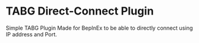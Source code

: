 # TABG Direct-Connect Plugin
Simple TABG Plugin Made for BepInEx to be able to directly connect using IP address and Port.
